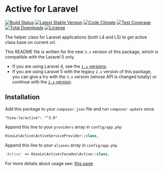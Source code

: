 Active for Laravel
======
[![Build Status](https://travis-ci.org/letrunghieu/active.png?branch=master)](https://travis-ci.org/letrunghieu/active)
[![Latest Stable Version](https://poser.pugx.org/hieu-le/active/v/stable.svg)](https://packagist.org/packages/hieu-le/active)
[![Code Climate](https://codeclimate.com/github/letrunghieu/active/badges/gpa.svg)](https://codeclimate.com/github/letrunghieu/active)
[![Test Coverage](https://codeclimate.com/github/letrunghieu/active/badges/coverage.svg)](https://codeclimate.com/github/letrunghieu/active/coverage)
[![Total Downloads](https://poser.pugx.org/hieu-le/active/downloads.svg)](https://packagist.org/packages/hieu-le/active)
[![License](https://poser.pugx.org/hieu-le/active/license.svg)](https://packagist.org/packages/hieu-le/active)

The helper class for Laravel applications (both L4 and L5) to get active class base on current url.

This README file is written for the new `3.x` version of this package, which is compatible with the Laravel 5 only.

  * If you are using Laravel 4, see the [`1.x` versions](https://github.com/letrunghieu/active/tree/support/1.x).
  * If you are using Laravel 5 with the legacy `2.x` version of this package, you can give a try with the `3.x` version (whose API is changed totally) or continue with the [`2.x` version](https://github.com/letrunghieu/active/tree/support/2.x).

## Installation

Add this package to your `composer.json` file and run `composer update` once.

```
"hieu-le/active": "^3.0"
```

Append this line to your `providers` array in `config/app.php`

```php
HieuLe\Active\ActiveServiceProvider::class,
```

Append this line to your `aliases` array in `config/app.php`

```php
'Active' => HieuLe\Active\Facades\Active::class,
```

For more details about usage see: [this page](https://www.hieule.info/?p=377)
